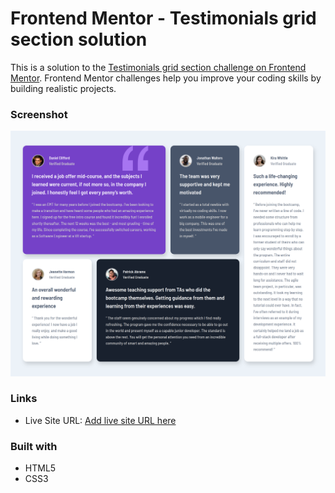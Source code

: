 # Frontend Mentor - Testimonials grid section solution

This is a solution to the [Testimonials grid section challenge on Frontend Mentor](https://www.frontendmentor.io/challenges/testimonials-grid-section-Nnw6J7Un7). Frontend Mentor challenges help you improve your coding skills by building realistic projects.

### Screenshot

![](./screenshot.png)

### Links

- Live Site URL: [Add live site URL here](https://bytepack-frontendmentor-testimonials-grid.pages.dev/)

### Built with

- HTML5
- CSS3
